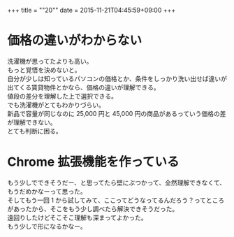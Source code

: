 +++
title = ""20""
date = 2015-11-21T04:45:59+09:00
+++

価格の違いがわからない
===
洗濯機が思ってたよりも高い。  
もっと覚悟を決めないと。  
自分が少しは知っているパソコンの価格とか、条件をしっかり洗い出せば違いが出てくる賃貸物件とかなら、価格の違いが理解できる。  
値段の差分を理解した上で選択できる。  
でも洗濯機がとてもわかりづらい。  
新品で容量が同じなのに 25,000 円と 45,000 円の商品があるっていう価格の差が理解できない。  
とても判断に困る。

Chrome 拡張機能を作っている
===
もう少しでできそうだー、と思ってたら壁にぶつかって、全然理解できなくて、もうだめかなーって思った。  
そしてもう一回 1 から試してみて、ここってどうなってるんだろう？ってところがあったから、そこをもう少し調べたら解決できそうだった。  
遠回りしたけどそこそこ理解も深まってよかった。  
もう少しで形になるかなー。
